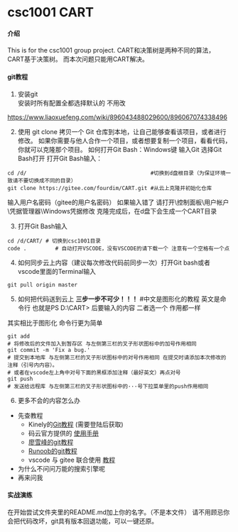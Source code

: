 # csc1001 CART

#### 介绍
This is for the csc1001 group project.
CART和决策树是两种不同的算法，CART基于决策树。 而本次问题只能用CART解决。


#### git教程

1.  安装git  
   安装时所有配置全都选择默认的 不用改

   https://www.liaoxuefeng.com/wiki/896043488029600/896067074338496

2.  使用 git clone 拷贝一个 Git 仓库到本地，让自己能够查看该项目，或者进行修改。
如果你需要与他人合作一个项目，或者想要复制一个项目，看看代码，你就可以克隆那个项目。
如何打开Git Bash：Windows键 输入Git 选择Git Bash打开
打开Git Bash输入：
```
cd /d/                                       #切换到d盘根目录（为保证环境一致请不要切换成不同的目录）
git clone https://gitee.com/fourdim/CART.git #从云上克隆并初始化仓库
```
输入用户名密码（gitee的用户名密码）
如果输入错了 请打开\控制面板\用户帐户\凭据管理器\Windows凭据修改
克隆完成后，在d盘下会生成一个CART目录

3.  打开Git Bash输入
```
cd /d/CART/ # 切换到csc1001目录
code .         # 自动打开VSCODE，没有VSCODE的请下载一个 注意有一个空格有一个点
```

4.  如何同步云上内容（建议每次修改代码前同步一次）打开Git bash或者vscode里面的Terminal输入
```
git pull origin master
```

5.  如何把代码送到云上
**三步一步不可少！！！**
#中文是图形化的教程 英文是命令行 也就是PS D:\CART> 后要输入的内容 二者选一个 作用都一样

其实相比于图形化 命令行更为简单
```
git add
# 将修改后的文件加入到暂存区 与左侧第三栏的叉子形状图标中的加号作用相同
git commit -m 'Fix a bug.'
# 提交到本地库 与左侧第三栏的叉子形状图标中的对号作用相同 在提交时请添加本次修改的注释（引号内内容）。
# 或者在vscode左上角中对号下面的黑框添加注释（最好英文）再点对号
git push
# 发送给远程库 与左侧第三栏的叉子形状图标中的···号下拉菜单里的push作用相同
```

6.  更多不会的内容怎么办
- 先查教程
  - Kinely的[Git教程](https://bb.cuhk.edu.cn/webapps/blackboard/execute/content/file?cmd=view&content_id=_74890_1&course_id=_2602_1)  (需要登陆后获取)
  - 码云官方提供的 [使用手册](https://gitee.com/help)
  - [廖雪峰的git教程](https://www.liaoxuefeng.com/wiki/896043488029600)
  - [Runoob的git教程](https://www.runoob.com/git/git-tutorial.html)
  - vscode 与 gitee 联合使用 [教程](https://blog.csdn.net/watfe/article/details/79761741)
- 为什么不问问万能的搜索引擎呢
- 再来问我

#### 实战演练

在开始尝试文件夹里的README.md加上你的名字。（不是本文件）
请不用顾忌你会把代码改坏，git具有版本回退功能，可以一键还原。
